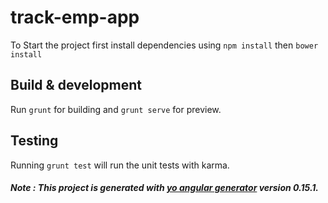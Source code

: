 # track-emp-app
To Start the project first install dependencies using 
`npm install`
then
`bower install`

## Build & development

Run `grunt` for building and `grunt serve` for preview.

## Testing

Running `grunt test` will run the unit tests with karma.

##### Note : This project is generated with [yo angular generator](https://github.com/yeoman/generator-angular) version 0.15.1.


